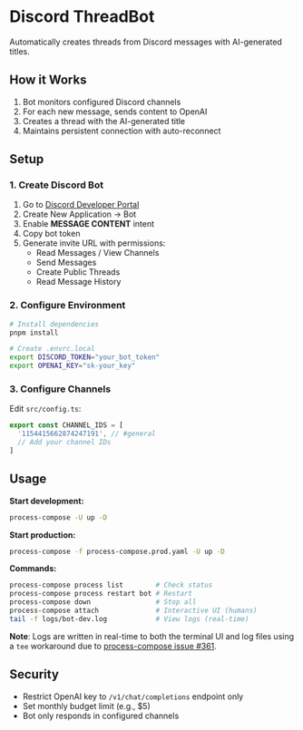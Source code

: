 # Discord ThreadBot

Automatically creates threads from Discord messages with AI-generated titles.

## How it Works

1. Bot monitors configured Discord channels
2. For each new message, sends content to OpenAI
3. Creates a thread with the AI-generated title
4. Maintains persistent connection with auto-reconnect

## Setup

### 1. Create Discord Bot

1. Go to [Discord Developer Portal](https://discord.com/developers/applications)
2. Create New Application → Bot
3. Enable **MESSAGE CONTENT** intent
4. Copy bot token
5. Generate invite URL with permissions:
   - Read Messages / View Channels
   - Send Messages
   - Create Public Threads
   - Read Message History

### 2. Configure Environment

```bash
# Install dependencies
pnpm install

# Create .envrc.local
export DISCORD_TOKEN="your_bot_token"
export OPENAI_KEY="sk-your_key"
```

### 3. Configure Channels

Edit `src/config.ts`:
```typescript
export const CHANNEL_IDS = [
  '1154415662874247191', // #general
  // Add your channel IDs
]
```

## Usage

**Start development:**
```bash
process-compose -U up -D
```

**Start production:**
```bash
process-compose -f process-compose.prod.yaml -U up -D
```

**Commands:**
```bash
process-compose process list        # Check status
process-compose process restart bot # Restart
process-compose down                # Stop all
process-compose attach              # Interactive UI (humans)
tail -f logs/bot-dev.log            # View logs (real-time)
```

**Note**: Logs are written in real-time to both the terminal UI and log files using a `tee` workaround due to [process-compose issue #361](https://github.com/F1bonacc1/process-compose/issues/361).

## Security

- Restrict OpenAI key to `/v1/chat/completions` endpoint only
- Set monthly budget limit (e.g., $5)
- Bot only responds in configured channels